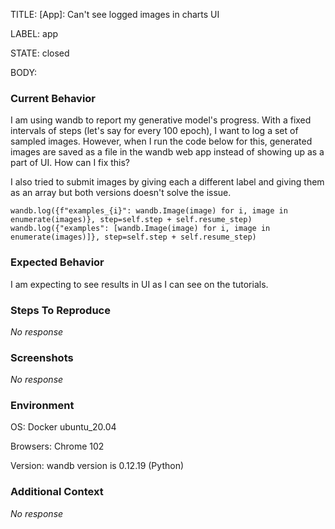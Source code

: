 TITLE:
[App]: Can't see logged images in charts UI

LABEL:
app

STATE:
closed

BODY:
### Current Behavior

I am using wandb to report my generative model's progress. With a fixed intervals of steps (let's say for every 100 epoch), I want to log a set of sampled images. However, when I run the code below for this, generated images are saved as a file in the wandb web app instead of showing up as a part of UI. How can I fix this?

I also tried to submit images by giving each a different label and giving them as an array but both versions doesn't solve the issue.

`wandb.log({f"examples_{i}": wandb.Image(image) for i, image in enumerate(images)}, step=self.step + self.resume_step)
                    wandb.log({"examples": [wandb.Image(image) for i, image in enumerate(images)]}, step=self.step + self.resume_step)`

### Expected Behavior

I am expecting to see results in UI as I can see on the tutorials.

### Steps To Reproduce

_No response_

### Screenshots

_No response_

### Environment

OS: Docker ubuntu_20.04

Browsers: Chrome 102

Version: wandb version is 0.12.19 (Python)


### Additional Context

_No response_

